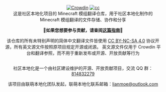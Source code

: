 <div align=center>

[![Crowdin](https://badges.crowdin.net/communityL10n-mcmods/localized.svg)](https://crowdin.com/project/communityL10n-mcmods) [![cc](https://img.shields.io/badge/license-CC%20BY--NC--SA%204.0-orange)](http://creativecommons.org/licenses/by-nc-sa/4.0/)  
这是社区本地化项目的 Minecraft 模组翻译仓库，用于社区本地化制作的 Minecraft 模组翻译的文件存储、协作和分享

**🎯如果您想要参与贡献，请查阅[这篇指南](https://gitee.com/community-l10n/co/blob/master/%E6%96%87%E7%AB%A0/%E8%B4%A1%E7%8C%AE%E6%8C%87%E5%8D%97.md)🎯**

该仓库的所有未特别声明的简体中文翻译文件皆使用 [CC BY-NC-SA 4.0](https://creativecommons.org/licenses/by-nc-sa/4.0/deed.zh) 协议开源，所有英文源文件按照原项目规定开源或闭源。
英文源文件仅用于 Crowdin 平台和翻译参照，而不用于重新发布或开源、开放贡献等行为
  
##

社区本地化是一个由社区建设维护的开源、开放贡献项目，交流 QQ 群：[814832279](http://qm.qq.com/cgi-bin/qm/qr?_wv=1027&k=LhCXFBN0CebS_pSDLG6Sm9r_jiJOnXgC&authKey=CL0h%2FWXbZqcbX4nNV%2Fd%2B%2FRaoSrHVOEAFscvY01cU%2FSFnxm7CSkUqaswHc4MJRKay&noverify=0&group_code=814832279)

该项目由联萌本地化团队发起，联萌本地化联系邮箱：lianmoe@outlook.com
</div>
